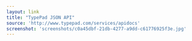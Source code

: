```yaml
---
layout: link
title: "TypePad JSON API"
source: 'http://www.typepad.com/services/apidocs'
screenshot: 'screenshots/c0a45dbf-21db-4277-a9dd-c61776925f3e.jpg'
---
```


